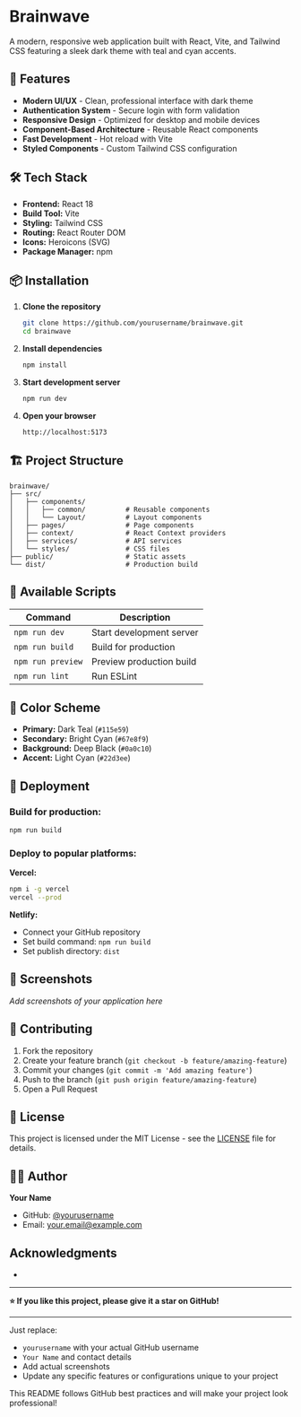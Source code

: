 # Brainwave

A modern, responsive web application built with React, Vite, and Tailwind CSS featuring a sleek dark theme with teal and cyan accents.

## 🚀 Features

- **Modern UI/UX** - Clean, professional interface with dark theme
- **Authentication System** - Secure login with form validation
- **Responsive Design** - Optimized for desktop and mobile devices
- **Component-Based Architecture** - Reusable React components
- **Fast Development** - Hot reload with Vite
- **Styled Components** - Custom Tailwind CSS configuration

## 🛠️ Tech Stack

- **Frontend:** React 18
- **Build Tool:** Vite
- **Styling:** Tailwind CSS
- **Routing:** React Router DOM
- **Icons:** Heroicons (SVG)
- **Package Manager:** npm

## 📦 Installation

1. **Clone the repository**
   ```bash
   git clone https://github.com/yourusername/brainwave.git
   cd brainwave
   ```

2. **Install dependencies**
   ```bash
   npm install
   ```

3. **Start development server**
   ```bash
   npm run dev
   ```

4. **Open your browser**
   ```
   http://localhost:5173
   ```

## 🏗️ Project Structure

```
brainwave/
├── src/
│   ├── components/
│   │   ├── common/          # Reusable components
│   │   └── Layout/          # Layout components
│   ├── pages/               # Page components
│   ├── context/             # React Context providers
│   ├── services/            # API services
│   └── styles/              # CSS files
├── public/                  # Static assets
└── dist/                    # Production build
```

## 🎯 Available Scripts

| Command | Description |
|---------|-------------|
| `npm run dev` | Start development server |
| `npm run build` | Build for production |
| `npm run preview` | Preview production build |
| `npm run lint` | Run ESLint |

## 🎨 Color Scheme

- **Primary:** Dark Teal (`#115e59`)
- **Secondary:** Bright Cyan (`#67e8f9`)
- **Background:** Deep Black (`#0a0c10`)
- **Accent:** Light Cyan (`#22d3ee`)

## 🚀 Deployment

### Build for production:
```bash
npm run build
```

### Deploy to popular platforms:

**Vercel:**
```bash
npm i -g vercel
vercel --prod
```

**Netlify:**
- Connect your GitHub repository
- Set build command: `npm run build`
- Set publish directory: `dist`

## 📱 Screenshots

*Add screenshots of your application here*

## 🤝 Contributing

1. Fork the repository
2. Create your feature branch (`git checkout -b feature/amazing-feature`)
3. Commit your changes (`git commit -m 'Add amazing feature'`)
4. Push to the branch (`git push origin feature/amazing-feature`)
5. Open a Pull Request

## 📄 License

This project is licensed under the MIT License - see the [LICENSE](LICENSE) file for details.

## 👨‍💻 Author

**Your Name**
- GitHub: [@yourusername](https://github.com/yourusername)
- Email: your.email@example.com

## Acknowledgments

-


***

**⭐ If you like this project, please give it a star on GitHub!**

---

Just replace:
- `yourusername` with your actual GitHub username
- `Your Name` and contact details
- Add actual screenshots
- Update any specific features or configurations unique to your project

This README follows GitHub best practices and will make your project look professional!
